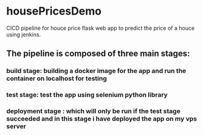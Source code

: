 # housePricesDemo
CICD pipeline for houce price flask web app to predict the price of a houce using jenkins.
## The pipeline is composed of three main stages:
### build stage: building a docker image for the app and run the container on localhost for testing 
### test stage: test the app using selenium python library
### deployment stage : which will only be run if the test stage succeeded and in this stage i have deployed the app on my vps server
